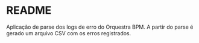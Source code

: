 # README #

Aplicação de parse dos logs de erro do Orquestra BPM.
A partir do parse é gerado um arquivo CSV com os erros registrados.